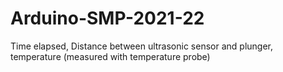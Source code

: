 # Arduino-SMP-2021-22
Time elapsed, Distance between ultrasonic sensor and plunger, temperature (measured with temperature probe)

